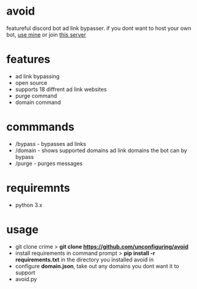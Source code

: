 # avoid
featureful discord bot ad link bypasser. if you dont want to host your own bot, [use mine](https://discord.com/oauth2/authorize?client_id=1234685973246509129&permissions=2147510272&integration_type=0&scope=bot) or join [this server](https://discord.gg/QV78KQD5ZV)

# features 
- ad link bypassing
- open source
- supports 18 diffrent ad link websites
- purge command
- domain command

# commmands
- /bypass - bypasses ad links
- /domain - shows supported domains ad link domains the bot can by bypass
- /purge - purges messages

# requiremnts 
- python 3.x

# usage
- git clone crime > **git clone https://github.com/unconfiguring/avoid**
- install requirements in command prompt > **pip install -r requirements.txt** in the directory you installed avoid in
- configure **domain.json**, take out any domains you dont want it to support
- avoid.py
